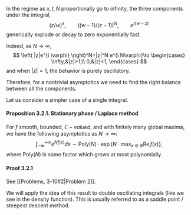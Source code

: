In the regime as $x,t,N$ proportionally go to infinity, the three components under the integral, 
$$
(z/w)^x,\qquad ( (w-1)/(z-1))^N,\qquad  e^{t(w-z)}
$$
generically explode or decay to zero exponentially fast. 

Indeed, as $N\to\infty$,
$$
\left( |z|e^{i \varphi} \right)^N=|z|^N e^{i N\varphi}\to
\begin{cases}
	\infty,&|z|>1;\\
	0,&|z|<1,
\end{cases}
$$
and when $|z|=1$, the behavior is purely oscillatory.

Therefore, for a nontrivial asymptotics we need to find the right balance between all the components.

Let us consider a simpler case of a single integral.

#### Proposition 3.2.1. Stationary phase / Laplace method

For $f$ smooth, bounded, $\mathbb{C}-valued$, and with finitely many global maxima, we have the following asymptotics as $N\to\infty$:
$$
\int_{-\infty}^{+\infty}e^{N f(x)}dx\sim
\mathrm{Poly}(N)\cdot \exp\{N\cdot \max_{x\in \mathbb{R}}\mathrm{Re}\,f(x)\},
$$
where $\mathrm{Poly}(N)$ is some factor which grows at most polynomially.

#### Proof 3.2.1

See [[Problems, 3-10#2|Problem 2]].


We will apply the idea of this result to double oscillating integrals (like we see in the density function). This is usually referred to as a saddle point / steepest descent method.